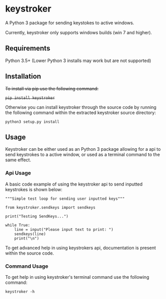 # keystroker
A Python 3 package for sending keystokes to active windows.

Currently, keystroker only supports windows builds (win 7 and higher).


## Requirements
Python 3.5+ (Lower Python 3 installs may work but are not supported)


## Installation
~~To install via pip use the following command:~~

~~`pip install keystroker`~~

Otherwise you can install keystroker through the source code by running the 
following command within the extracted keystroker source directory:

`python3 setup.py install`


## Usage
Keystroker can be either used as an Python 3 package allowing for a api to send 
keystrokes to a active window, or used as a terminal command to the same effect.


### Api Usage
A basic code example of using the keystroker api to send inputted keystrokes is shown below:
```
"""Simple test loop for sending user inputted keys"""

from keystroker.sendkeys import sendkeys

print("Testing SendKeys...")

while True:
    line = input("Please input text to print: ")
    sendkeys(line)
    print("\n")
```

To get advanced help in using keystrokers api, documentation is present within
the source code.


### Command Usage
To get help in using keystroker's terminal command use the following command:

`keystroker -h`

